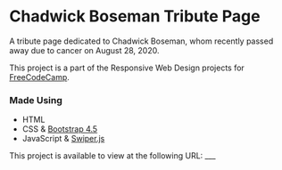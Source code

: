 # Chadwick Boseman Tribute Page

A tribute page dedicated to Chadwick Boseman, whom recently passed away due to cancer on August 28, 2020.

This project is a part of the Responsive Web Design projects for [FreeCodeCamp](https://freecodecamp.org).

### Made Using
- HTML
- CSS & [Bootstrap 4.5](https://getbootstrap.com)
- JavaScript & [Swiper.js](https://swiperjs.com/)

This project is available to view at the following URL: ___